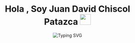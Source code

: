 <h1 align="center"><b>Hola , Soy Juan David Chiscol Patazca </b><img src="https://media.giphy.com/media/hvRJCLFzcasrR4ia7z/giphy.gif" width="35"></h1>
<p align="center">
  <img src="https://readme-typing-svg.herokuapp.com?font=Time+New+Roman&color=cyan&size=30&center=true&vCenter=true&width=700&height=100&lines=Soy+Estudiante+de+la+carrera+de+Ingenier%C3%ADa+de+Sistemas;Desarrollador+Web+%E2%9D%A4;Me+gusta+desarrollar+p%C3%A1ginas+web." alt="Typing SVG">
</p>
